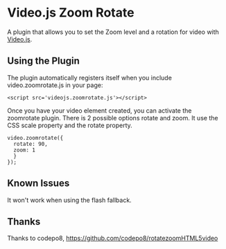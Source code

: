 Video.js Zoom Rotate
=======================
A plugin that allows you to set the Zoom level and a rotation for video with [Video.js](https://github.com/videojs/video.js/).

Using the Plugin
----------------
The plugin automatically registers itself when you include video.zoomrotate.js in your page:

    <script src='videojs.zoomrotate.js'></script>

Once you have your video element created, you can activate the zoomrotate plugin. There is 2 possible options rotate and zoom.
It use the CSS scale property and the rotate property.

    video.zoomrotate({
      rotate: 90,
      zoom: 1
      }
    });

Known Issues
------------
It won't work when using the flash fallback.

Thanks
------------
Thanks to codepo8, https://github.com/codepo8/rotatezoomHTML5video
